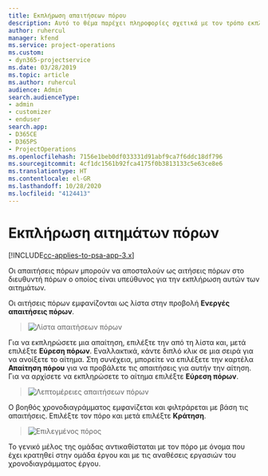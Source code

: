 ```yaml
---
title: Εκπλήρωση απαιτήσεων πόρου
description: Αυτό το θέμα παρέχει πληροφορίες σχετικά με τον τρόπο εκπλήρωσης των απαιτήσεων πόρων.
author: ruhercul
manager: kfend
ms.service: project-operations
ms.custom:
- dyn365-projectservice
ms.date: 03/28/2019
ms.topic: article
ms.author: ruhercul
audience: Admin
search.audienceType:
- admin
- customizer
- enduser
search.app:
- D365CE
- D365PS
- ProjectOperations
ms.openlocfilehash: 7156e1beb0df033331d91abf9ca7f6ddc18df796
ms.sourcegitcommit: 4cf1dc1561b92fca4175f0b3813133c5e63ce8e6
ms.translationtype: HT
ms.contentlocale: el-GR
ms.lasthandoff: 10/28/2020
ms.locfileid: "4124413"
---
```

# <a name="fulfilling-resource-requests"></a>Εκπλήρωση αιτημάτων πόρων

[!INCLUDE[cc-applies-to-psa-app-3.x](../includes/cc-applies-to-psa-app-3x.md)]

Οι απαιτήσεις πόρων μπορούν να αποσταλούν ως αιτήσεις πόρων στο διευθυντή πόρων ο οποίος είναι υπεύθυνος για την εκπλήρωση αυτών των αιτημάτων.

Οι αιτήσεις πόρων εμφανίζονται ως λίστα στην προβολή **Ενεργές απαιτήσεις πόρων**.

> ![Λίστα απαιτήσεων πόρων](media/Resource-Management-image59.png)

Για να εκπληρώσετε μια απαίτηση, επιλέξτε την από τη λίστα και, μετά επιλέξτε **Εύρεση πόρων**. Εναλλακτικά, κάντε διπλό κλικ σε μια σειρά για να ανοίξετε το αίτημα. Στη συνέχεια, μπορείτε να επιλέξετε την καρτέλα **Απαίτηση πόρου** για να προβάλετε τις απαιτήσεις για αυτήν την αίτηση. Για να αρχίσετε να εκπληρώσετε το αίτημα επιλέξτε **Εύρεση πόρων**.

> ![Λεπτομέρειες απαιτήσεων πόρων](media/Resource-Management-image60.png)

Ο βοηθός χρονοδιαγράμματος εμφανίζεται και φιλτράρεται με βάση τις απαιτήσεις. Επιλέξτε τον πόρο και μετά επιλέξτε **Κράτηση**.

> ![Επιλεγμένος πόρος](media/Resource-Management-image61.png)

Το γενικό μέλος της ομάδας αντικαθίσταται με τον πόρο με όνομα που έχει κρατηθεί στην ομάδα έργου και με τις αναθέσεις εργασιών του χρονοδιαγράμματος έργου.
